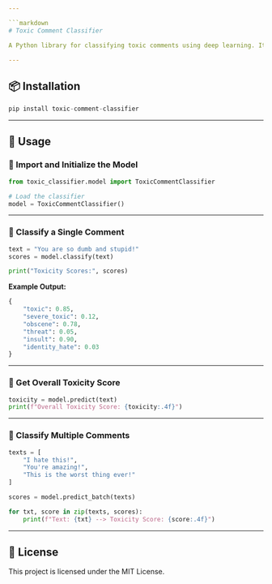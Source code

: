 ```yaml
---

```markdown
# Toxic Comment Classifier

A Python library for classifying toxic comments using deep learning. It supports detecting multiple types of toxicity including obscene language, threats, and identity hate.

---
```


## 📦 Installation

```python
pip install toxic-comment-classifier

```

---

## 🚀 Usage

### 🔹 Import and Initialize the Model

```python
from toxic_classifier.model import ToxicCommentClassifier

# Load the classifier
model = ToxicCommentClassifier()
```

---

### 🔹 Classify a Single Comment

```python
text = "You are so dumb and stupid!"
scores = model.classify(text)

print("Toxicity Scores:", scores)
```

**Example Output:**

```python
{
    "toxic": 0.85,
    "severe_toxic": 0.12,
    "obscene": 0.78,
    "threat": 0.05,
    "insult": 0.90,
    "identity_hate": 0.03
}
```

---

### 🔹 Get Overall Toxicity Score

```python
toxicity = model.predict(text)
print(f"Overall Toxicity Score: {toxicity:.4f}")
```

---

### 🔹 Classify Multiple Comments

```python
texts = [
    "I hate this!",
    "You're amazing!",
    "This is the worst thing ever!"
]

scores = model.predict_batch(texts)

for txt, score in zip(texts, scores):
    print(f"Text: {txt} --> Toxicity Score: {score:.4f}")
```

---

## 📄 License

This project is licensed under the MIT License.

```

```
